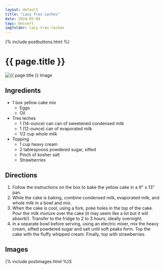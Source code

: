 ```yaml
---
layout: default
title: "Lazy Tres Leches"
date: 2024-05-08
tags: Dessert
imgfolder: lazy-tres-leches
---
```


{% include postbuttons.html %}
  
# {{ page.title }}  

<img class="recipe-img" src="{{ site.baseurl }}/assets/img/{{ page.imgfolder }}/1.jpg" alt="{{ page.title }} Image">

## Ingredients

- 1 box yellow cake mix
  - Eggs
  - Oil
- Tres leches
  - 1 (14-ounce) can can of sweetened condensed milk
  - 1 (12-ounce) can of evaporated milk
  - 1/2 cup whole milk
- Topping
  - 1 cup heavy cream
  - 2 tablespoons powdered sugar, sifted
  - Pinch of kosher salt
  - Strawberries
  
## Directions

1. Follow the instructions on the box to bake the yellow cake in a 9" x 13" pan.
2. While the cake is baking, combine condensed milk, evaporated milk, and whole milk in a bowl and mix.
3. When the cake is cool, using a fork, poke holes in the top of the cake. Pour the milk mixture over the cake (it may seem like a lot but it will absorb!). Transfer to the fridge to 2 to 3 hours, ideally overnight.
4. In a separate bowl before serving, using an electric mixer, mix the heavy cream, sifted powdered sugar and salt until soft peaks form. Top the cake with the fluffy whipped cream. Finally, top with strawberries.

## Images

{% include postimages.html %}S
